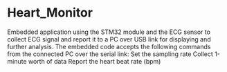 # Heart_Monitor
Embedded application using the STM32 module and the ECG sensor to collect ECG signal and report it to a PC over USB link for displaying and further analysis. The embedded code accepts the following commands from the connected PC over the serial link:
Set the sampling rate
Collect 1-minute worth of data
Report the heart beat rate (bpm)
